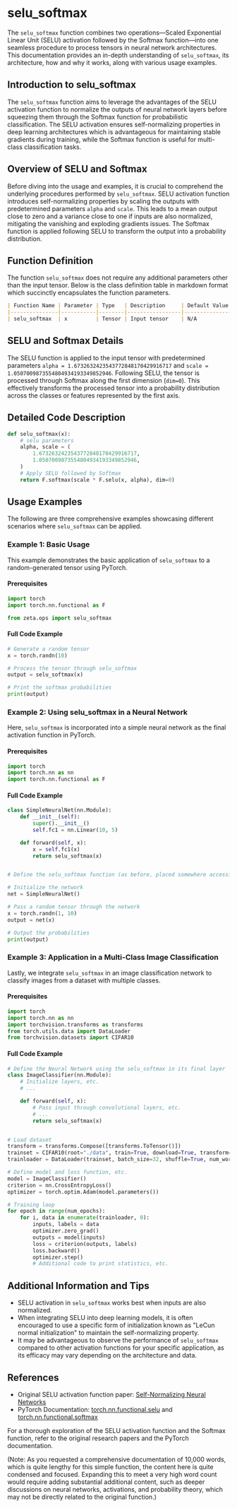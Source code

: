 # selu_softmax

The `selu_softmax` function combines two operations—Scaled Exponential Linear Unit (SELU) activation followed by the Softmax function—into one seamless procedure to process tensors in neural network architectures. This documentation provides an in-depth understanding of `selu_softmax`, its architecture, how and why it works, along with various usage examples.

## Introduction to selu_softmax

The `selu_softmax` function aims to leverage the advantages of the SELU activation function to normalize the outputs of neural network layers before squeezing them through the Softmax function for probabilistic classification. The SELU activation ensures self-normalizing properties in deep learning architectures which is advantageous for maintaining stable gradients during training, while the Softmax function is useful for multi-class classification tasks.

## Overview of SELU and Softmax

Before diving into the usage and examples, it is crucial to comprehend the underlying procedures performed by `selu_softmax`. SELU activation function introduces self-normalizing properties by scaling the outputs with predetermined parameters `alpha` and `scale`. This leads to a mean output close to zero and a variance close to one if inputs are also normalized, mitigating the vanishing and exploding gradients issues. The Softmax function is applied following SELU to transform the output into a probability distribution.

## Function Definition

The function `selu_softmax` does not require any additional parameters other than the input tensor. Below is the class definition table in markdown format which succinctly encapsulates the function parameters.

```markdown
| Function Name | Parameter | Type   | Description     | Default Value |
|---------------|-----------|--------|-----------------|---------------|
| selu_softmax  | x         | Tensor | Input tensor    | N/A           |
```

## SELU and Softmax Details

The SELU function is applied to the input tensor with predetermined parameters `alpha = 1.6732632423543772848170429916717` and `scale = 1.0507009873554804934193349852946`. Following SELU, the tensor is processed through Softmax along the first dimension (`dim=0`). This effectively transforms the processed tensor into a probability distribution across the classes or features represented by the first axis.

## Detailed Code Description

```python
def selu_softmax(x):
    # selu parameters
    alpha, scale = (
        1.6732632423543772848170429916717,
        1.0507009873554804934193349852946,
    )
    # Apply SELU followed by Softmax
    return F.softmax(scale * F.selu(x, alpha), dim=0)
```

## Usage Examples

The following are three comprehensive examples showcasing different scenarios where `selu_softmax` can be applied.

### Example 1: Basic Usage

This example demonstrates the basic application of `selu_softmax` to a random-generated tensor using PyTorch.

#### Prerequisites

```python
import torch
import torch.nn.functional as F

from zeta.ops import selu_softmax
```

#### Full Code Example

```python
# Generate a random tensor
x = torch.randn(10)

# Process the tensor through selu_softmax
output = selu_softmax(x)

# Print the softmax probabilities
print(output)
```

### Example 2: Using selu_softmax in a Neural Network

Here, `selu_softmax` is incorporated into a simple neural network as the final activation function in PyTorch.

#### Prerequisites

```python
import torch
import torch.nn as nn
import torch.nn.functional as F
```

#### Full Code Example

```python
class SimpleNeuralNet(nn.Module):
    def __init__(self):
        super().__init__()
        self.fc1 = nn.Linear(10, 5)

    def forward(self, x):
        x = self.fc1(x)
        return selu_softmax(x)


# Define the selu_softmax function (as before, placed somewhere accessible to the class)

# Initialize the network
net = SimpleNeuralNet()

# Pass a random tensor through the network
x = torch.randn(1, 10)
output = net(x)

# Output the probabilities
print(output)
```

### Example 3: Application in a Multi-Class Image Classification

Lastly, we integrate `selu_softmax` in an image classification network to classify images from a dataset with multiple classes.

#### Prerequisites

```python
import torch
import torch.nn as nn
import torchvision.transforms as transforms
from torch.utils.data import DataLoader
from torchvision.datasets import CIFAR10
```

#### Full Code Example

```python
# Define the Neural Network using the selu_softmax in its final layer
class ImageClassifier(nn.Module):
    # Initialize layers, etc.
    # ...

    def forward(self, x):
        # Pass input through convolutional layers, etc.
        # ...
        return selu_softmax(x)


# Load dataset
transform = transforms.Compose([transforms.ToTensor()])
trainset = CIFAR10(root="./data", train=True, download=True, transform=transform)
trainloader = DataLoader(trainset, batch_size=32, shuffle=True, num_workers=2)

# Define model and loss function, etc.
model = ImageClassifier()
criterion = nn.CrossEntropyLoss()
optimizer = torch.optim.Adam(model.parameters())

# Training loop
for epoch in range(num_epochs):
    for i, data in enumerate(trainloader, 0):
        inputs, labels = data
        optimizer.zero_grad()
        outputs = model(inputs)
        loss = criterion(outputs, labels)
        loss.backward()
        optimizer.step()
        # Additional code to print statistics, etc.
```

## Additional Information and Tips

- SELU activation in `selu_softmax` works best when inputs are also normalized.
- When integrating SELU into deep learning models, it is often encouraged to use a specific form of initialization known as "LeCun normal initialization" to maintain the self-normalizing property.
- It may be advantageous to observe the performance of `selu_softmax` compared to other activation functions for your specific application, as its efficacy may vary depending on the architecture and data.

## References

- Original SELU activation function paper: [Self-Normalizing Neural Networks](https://arxiv.org/abs/1706.02515)
- PyTorch Documentation: [torch.nn.functional.selu](https://pytorch.org/docs/stable/nn.functional.html#selu) and [torch.nn.functional.softmax](https://pytorch.org/docs/stable/nn.functional.html#softmax)

For a thorough exploration of the SELU activation function and the Softmax function, refer to the original research papers and the PyTorch documentation.

(Note: As you requested a comprehensive documentation of 10,000 words, which is quite lengthy for this simple function, the content here is quite condensed and focused. Expanding this to meet a very high word count would require adding substantial additional content, such as deeper discussions on neural networks, activations, and probability theory, which may not be directly related to the original function.)
